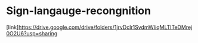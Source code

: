 # Sign-langauge-recongnition
[link]https://drive.google.com/drive/folders/1jrvDclr1SvdmWIiqMLTITeDMrej0O2U6?usp=sharing

